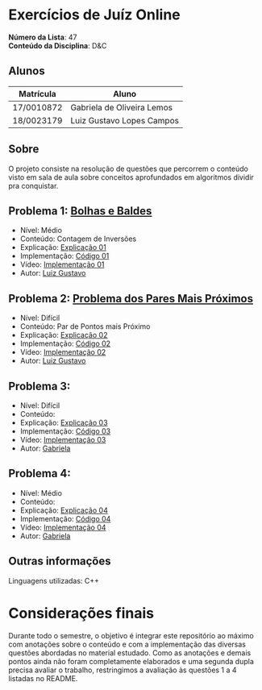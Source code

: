 # Exercícios de Juíz Online

**Número da Lista**: 47 <br>
**Conteúdo da Disciplina**: D&C<br>

## Alunos

| Matrícula  | Aluno                      |
| ---------- | -------------------------- |
| 17/0010872 | Gabriela de Oliveira Lemos |
| 18/0023179 | Luiz Gustavo Lopes Campos  |

## Sobre

O projeto consiste na resolução de questões que percorrem o conteúdo visto em sala de aula sobre conceitos aprofundados em algoritmos dividir pra conquistar.

## Problema 1: [Bolhas e Baldes](https://judge.beecrowd.com/pt/problems/view/1088)

- Nível: Médio
- Conteúdo: Contagem de Inversões
- Explicação: [Explicação 01](./explicacao/problema01.md)
- Implementação: [Código 01](./codigos/questao01.cpp)
- Vídeo: [Implementação 01](https://youtu.be/0jjJAvMOgnI)
- Autor: [Luiz Gustavo](https://github.com/luiz-gl-campos)

## Problema 2: [Problema dos Pares Mais Próximos](https://judge.beecrowd.com/pt/problems/view/1295)

- Nível: Difícil
- Conteúdo: Par de Pontos mais Próximo
- Explicação: [Explicação 02](./explicacao/problema02.md)
- Implementação: [Código 02](./codigos/questao02.cpp)
- Vídeo: [Implementação 02](https://youtu.be/pntDBP3iZpI)
- Autor: [Luiz Gustavo](https://github.com/luiz-gl-campos)

## Problema 3: []()

- Nível: Difícil
- Conteúdo: 
- Explicação: [Explicação 03](./explicacao/problema03.md)
- Implementação: [Código 03](./codigos/questao03.cpp)
- Vídeo: [Implementação 03]()
- Autor: [Gabriela](https://github.com/heylisten64)

## Problema 4: []()

- Nível: Médio
- Conteúdo: 
- Explicação: [Explicação 04](./explicacao/problema04.md)
- Implementação: [Código 04](./codigos/questao04.cpp)
- Vídeo: [Implementação 04]()
- Autor: [Gabriela](https://github.com/heylisten64)

<!--
## Screenshots
Adicione 3 ou mais screenshots do projeto em funcionamento.
-->

## Outras informações

Linguagens utilizadas: C++

<!-- ## Instalação
**Linguagem**: C++<br>
**Framework**: (caso exista)<br>
 Descreva os pré-requisitos para rodar o seu projeto e os comandos necessários.

## Uso
Explique como usar seu projeto caso haja algum passo a passo após o comando de execução.

## Outros
Quaisquer outras informações sobre seu projeto podem ser descritas abaixo.

-->

# Considerações finais
Durante todo o semestre, o objetivo é integrar este repositório ao máximo com anotações sobre o conteúdo e com a implementação das diversas questões abordadas no material estudado. Como as anotações e demais pontos ainda não foram completamente elaborados e uma segunda dupla precisa avaliar o trabalho, restringimos a avaliação às questões 1 a 4 listadas no README.
